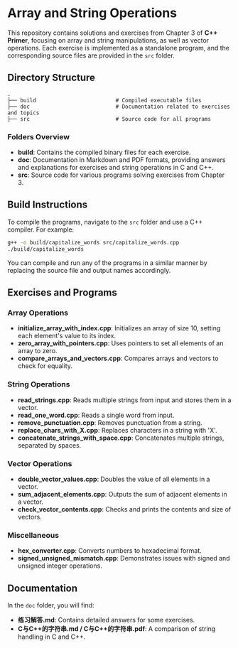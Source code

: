 

# Array and String Operations

This repository contains solutions and exercises from Chapter 3 of **C++ Primer**, focusing on array and string manipulations, as well as vector operations. Each exercise is implemented as a standalone program, and the corresponding source files are provided in the `src` folder.

## Directory Structure

```
.
├── build                         # Compiled executable files
├── doc                           # Documentation related to exercises and topics
├── src                           # Source code for all programs
```

### Folders Overview

- **build**: Contains the compiled binary files for each exercise.
- **doc**: Documentation in Markdown and PDF formats, providing answers and explanations for exercises and string operations in C and C++.
- **src**: Source code for various programs solving exercises from Chapter 3.

## Build Instructions

To compile the programs, navigate to the `src` folder and use a C++ compiler. For example:

```bash
g++ -o build/capitalize_words src/capitalize_words.cpp
./build/capitalize_words
```

You can compile and run any of the programs in a similar manner by replacing the source file and output names accordingly.

## Exercises and Programs

### Array Operations
- **initialize_array_with_index.cpp**: Initializes an array of size 10, setting each element's value to its index.
- **zero_array_with_pointers.cpp**: Uses pointers to set all elements of an array to zero.
- **compare_arrays_and_vectors.cpp**: Compares arrays and vectors to check for equality.

### String Operations
- **read_strings.cpp**: Reads multiple strings from input and stores them in a vector.
- **read_one_word.cpp**: Reads a single word from input.
- **remove_punctuation.cpp**: Removes punctuation from a string.
- **replace_chars_with_X.cpp**: Replaces characters in a string with 'X'.
- **concatenate_strings_with_space.cpp**: Concatenates multiple strings, separated by spaces.

### Vector Operations
- **double_vector_values.cpp**: Doubles the value of all elements in a vector.
- **sum_adjacent_elements.cpp**: Outputs the sum of adjacent elements in a vector.
- **check_vector_contents.cpp**: Checks and prints the contents and size of vectors.

### Miscellaneous
- **hex_converter.cpp**: Converts numbers to hexadecimal format.
- **signed_unsigned_mismatch.cpp**: Demonstrates issues with signed and unsigned integer operations.

## Documentation

In the `doc` folder, you will find:
- **练习解答.md**: Contains detailed answers for some exercises.
- **C与C++的字符串.md / C与C++的字符串.pdf**: A comparison of string handling in C and C++.

